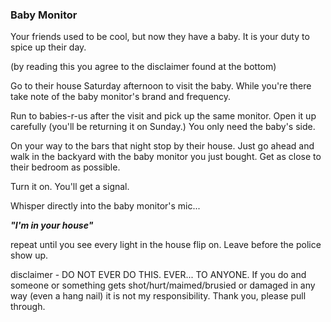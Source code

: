 ### Baby Monitor

Your friends used to be cool, but now they have a baby. It is your duty
to spice up their day.

(by reading this you agree to the disclaimer found at the bottom)

Go to their house Saturday afternoon to visit the baby. While you're
there take note of the baby monitor's brand and frequency.

Run to babies-r-us after the visit and pick up the same monitor. Open it
up carefully (you'll be returning it on Sunday.) You only need the
baby's side.

On your way to the bars that night stop by their house. Just go ahead
and walk in the backyard with the baby monitor you just bought. Get as
close to their bedroom as possible.

Turn it on. You'll get a signal.

Whisper directly into the baby monitor's mic...

***"I'm in your house"***

repeat until you see every light in the house flip on. Leave before the
police show up.

disclaimer - DO NOT EVER DO THIS. EVER... TO ANYONE. If you do and
someone or something gets shot/hurt/maimed/brusied or damaged in any way
(even a hang nail) it is not my responsibility. Thank you, please pull
through.
